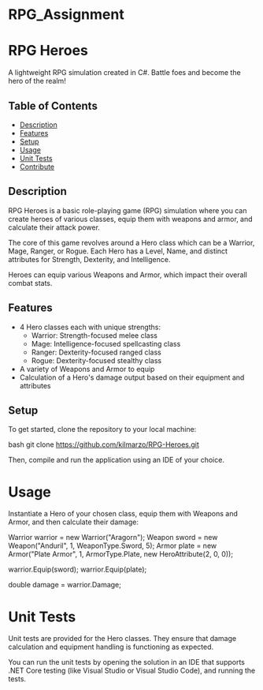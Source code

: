 # RPG_Assignment

# RPG Heroes

A lightweight RPG simulation created in C#. Battle foes and become the hero of the realm!

## Table of Contents

- [Description](#description)
- [Features](#features)
- [Setup](#setup)
- [Usage](#usage)
- [Unit Tests](#unit-tests)
- [Contribute](#contribute)

## Description

RPG Heroes is a basic role-playing game (RPG) simulation where you can create heroes of various classes, equip them with weapons and armor, and calculate their attack power.

The core of this game revolves around a Hero class which can be a Warrior, Mage, Ranger, or Rogue. Each Hero has a Level, Name, and distinct attributes for Strength, Dexterity, and Intelligence.

Heroes can equip various Weapons and Armor, which impact their overall combat stats.

## Features

- 4 Hero classes each with unique strengths:
    - Warrior: Strength-focused melee class
    - Mage: Intelligence-focused spellcasting class
    - Ranger: Dexterity-focused ranged class
    - Rogue: Dexterity-focused stealthy class
- A variety of Weapons and Armor to equip
- Calculation of a Hero's damage output based on their equipment and attributes

## Setup

To get started, clone the repository to your local machine:

bash
git clone https://github.com/kilmarzo/RPG-Heroes.git

Then, compile and run the application using an IDE of your choice.

# Usage
Instantiate a Hero of your chosen class, equip them with Weapons and Armor, and then calculate their damage:

Warrior warrior = new Warrior("Aragorn");
Weapon sword = new Weapon("Anduril", 1, WeaponType.Sword, 5);
Armor plate = new Armor("Plate Armor", 1, ArmorType.Plate, new HeroAttribute(2, 0, 0));

warrior.Equip(sword);
warrior.Equip(plate);

double damage = warrior.Damage;

# Unit Tests
Unit tests are provided for the Hero classes. They ensure that damage calculation and equipment handling is functioning as expected.

You can run the unit tests by opening the solution in an IDE that supports .NET Core testing (like Visual Studio or Visual Studio Code), and running the tests.
